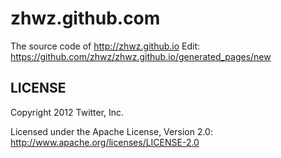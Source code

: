 zhwz.github.com
======

The source code of http://zhwz.github.io
Edit: https://github.com/zhwz/zhwz.github.io/generated_pages/new

LICENSE
------------

Copyright 2012 Twitter, Inc.

Licensed under the Apache License, Version 2.0: http://www.apache.org/licenses/LICENSE-2.0
